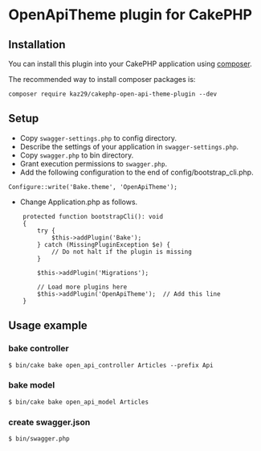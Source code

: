 # OpenApiTheme plugin for CakePHP

## Installation

You can install this plugin into your CakePHP application using [composer](https://getcomposer.org).

The recommended way to install composer packages is:

```
composer require kaz29/cakephp-open-api-theme-plugin --dev
```

## Setup

- Copy `swagger-settings.php` to config directory.
- Describe the settings of your application in `swagger-settings.php`.
- Copy `swagger.php` to bin directory.
- Grant execution permissions to `swagger.php`.
- Add the following configuration to the end of config/bootstrap_cli.php.

```
Configure::write('Bake.theme', 'OpenApiTheme');
```

- Change Application.php as follows.

```
    protected function bootstrapCli(): void
    {
        try {
            $this->addPlugin('Bake');
        } catch (MissingPluginException $e) {
            // Do not halt if the plugin is missing
        }

        $this->addPlugin('Migrations');

        // Load more plugins here
        $this->addPlugin('OpenApiTheme');  // Add this line
    }
```

## Usage example

### bake controller

```
$ bin/cake bake open_api_controller Articles --prefix Api
```

### bake model

```
$ bin/cake bake open_api_model Articles
```

### create swagger.json

```
$ bin/swagger.php
```
